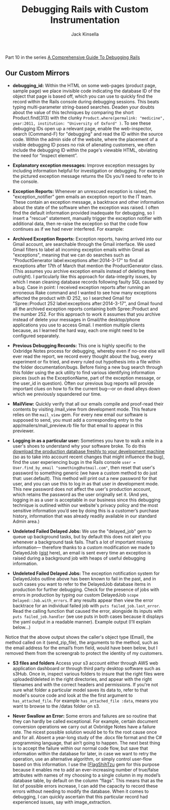 ﻿---
layout: post
author: Jack Kinsella
title: Debugging Rails with Custom Instrumentation
---

Part 10 in the series [A Comprehensive Guide To Debugging Rails](/2014/06/06/a-comprehensive-guide-to-debugging-rails.html)
## Our Custom Mirrors ##

* **debugging_id:** Within the HTML on some web-pages (product page, sample page) we place invisible code indicating the database ID of the object that page is based off, which you can use to quickly find the record within the Rails console during debugging sessions. This beats typing multi-parameter string-based searches. Deaden your doubts about the value of this techniques by comparing the short Product.find(313) with the clunky `Product.where(permalink: "medicine", year:2011, institution: "University of Oxford" )`. To see these debugging IDs open up a relevant page, enable the web-inspector, search (Command-F) for "debugging" and read the ID within the source code. Within the admin side of the website, where the placement of a visible debugging ID poses no risk of alienating customers, we often include the debugging ID within the page's viewable HTML, obviating the need for “inspect element”.

* **Explanatory exception messages:** Improve exception messages by including information helpful for investigation or debugging. For example the pictured exception message returns the IDs you’ll need to refer to in the console. 

* **Exception Reports:** Whenever an unrescued exception is raised, the "exception_notifier" gem emails an exception report to the IT team. These contain an exception message, a backtrace and other information about the state of the software when the exception was raised. I often find the default information provided inadequate for debugging, so I insert a "rescue" statement, manually trigger the exception notifier with additional data, then re-raise the exception so that the code flow continues as if we had never interfered. For example:


* **Archived Exception Reports:** Exception reports, having arrived into our Gmail account, are searchable through the Gmail interface. We used Gmail filters to label all incoming exception emails within Gmail as "exceptions", meaning that we can do searches such as "ProductGenerator label:exceptions after:2014-3-17" to find all exceptions after 17th of March that mention the ProductGenerator class. (This assumes you archive exception emails instead of deleting them outright). I particularly like this approach for data-integrity issues, by which I mean cleaning database records following faulty SQL caused by a bug. Case in point: I received exception reports after running an erroneous Rake command and I wanted to see how many exceptions affected the product with ID 252, so I searched Gmail for "Spree::Product 252 label:exceptions after:2014-3-17", and Gmail found all the archived exception reports containing both Spree::Product and the number 252. For this approach to work it assumes that you archive instead of delete your messages in Gmail/the desktop/phone applications you use to access Gmail. I mention multiple clients because, as I learned the hard way, each one might need to be configured separately.

* **Previous Debugging Records:** This one is highly specific to the Oxbridge Notes process for debugging, whereby even if no-one else will ever read the report, we record every thought about the bug, every experiment or fix tried, and every ruled out hypothesis into a file within the folder documentation/bugs. Before fixing a new bug search through this folder using the ack utility to find various identifying information pieces (such as the ExceptionName, part of the exception message, or the user_id in question). Often our previous bug reports will provide important clues on how to fix the current bug—or on dead alleys down which we previously squandered our time.

* **MailView:** Quickly verify that all our emails compile and proof-read their contents by visiting /mail\_view from development mode. This feature relies on the `mail_view` gem. For every new email our software is supposed to send, you must add a corresponding entry to the app/mailers/mail_preview.rb file for that email to appear in this previewer.

* **Logging in as a particular user:** Sometimes you have to walk a mile in a user's shoes to understand why your software broke. To do this [download the production database freshly to your development machine](https://devcenter.heroku.com/articles/heroku-postgres-import-export) (so as to take into account recent changes that might influence the bug), find the user experiencing bugs in the Rails console `user = User.find_by_email "something@hotmail.com"`, then reset that user's password to something generic (we have a custom method to do just that: user.default). This method will print out a new password for that user, and you can use this to log in as that user in development mode. This new password does not affect the user's production account, which retains the password as the user originally set it. (And yes, logging in as a user is acceptable in our business since this debugging technique is outlined within our website's privacy policy and the most sensitive information you’d see by doing this is a customer’s purchase history, information that was already readily available in our standard Admin area.)

* **Undeleted Failed Delayed Jobs:** We use the "delayed_job" gem to queue up background tasks, but by default this does not alert you whenever a background task fails. That’s a lot of important missing information— therefore thanks to a custom modification we made to DelayedJob ([gist](https://gist.github.com/jackkinsella/842395841a0fff204e35) here), an email is sent every time an exception is raised during a background job with heaps of useful debugging information.

* **Undeleted Failed Delayed Jobs:** The exception notification system for DelayedJobs outline above has been known to fail in the past, and in such cases you want to refer to the DelayedJob database items in production for further debugging. Check for the presence of jobs with errors in production by typing our custom DelayedJob `scope Delayed::Job.with_errors`. If any results appear then view the error backtrace for an individual failed job with `puts failed_job.last_error`. Read the calling function that caused the error, alongside its inputs with `puts failed_job.handler` (we use puts in both cases because it displays the yaml output in a readable manner). Example output (I’ll explain below…)


Notice that the above output shows the caller's object type (Email), the method called on it (send_zip_file), the arguments to the method, such as the email address for the email’s from field, would have been below, but I removed them from the screengrab to protect the identity of my customers. 

* **S3 files and folders** Access your s3 account either through AWS web application dashboard or through third party desktop software such as s3Hub. Once in, inspect various folders to insure that the right files were uploaded/deleted in the right directories, and appear with the right filenames and with the correct headers and permissions. If you're not sure what folder a particular model saves its data to, refer to that model's source code and look at the the first argument to `has_attached_file`. For example `has_attached_file :data`, means you want to browse to the /datas folder on s3.

* **Never Swallow an Error:** Some errors and failures are so routine that they can hardly be called exceptional. For example, certain document conversion operations we carry out at Oxbridge Notes have a failure rate. The nicest possible solution would be to fix the root cause once and for all. Absent a year-long study of the .docx file format and the C# programming language, that ain’t going to happen. The next best thing is to accept the failure within our normal code flow, but save that information within the database for later, in case we want to retry the operation, use an alternative algorithm, or simply control user-flow based on this information. I use the [[FlagShihTzu](https://github.com/pboling/flag_shih_tzu) gem for this purpose because it enables me to add an ever-increasing number of true/false attributes with names of my choosing to a single column in my model’s database table, by default on the column “flags”. This means that as the list of possible errors increase, I can add the capacity to record these errors without needing to modify the database. When it comes to debugging, I can quickly ascertain that this particular record had experienced issues, say with image_extraction.

